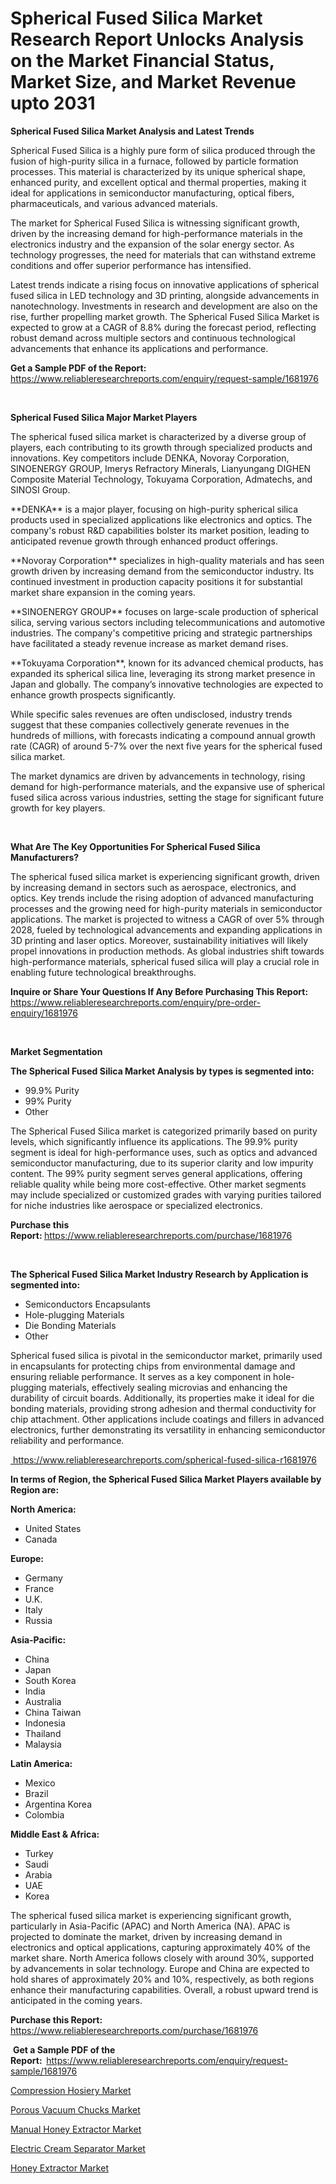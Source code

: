 <p><h1>Spherical Fused Silica Market Research Report Unlocks Analysis on the Market Financial Status, Market Size, and Market Revenue upto 2031</h1></p><p><strong>Spherical Fused Silica Market Analysis and Latest Trends</strong></p>
<p><p>Spherical Fused Silica is a highly pure form of silica produced through the fusion of high-purity silica in a furnace, followed by particle formation processes. This material is characterized by its unique spherical shape, enhanced purity, and excellent optical and thermal properties, making it ideal for applications in semiconductor manufacturing, optical fibers, pharmaceuticals, and various advanced materials.</p><p>The market for Spherical Fused Silica is witnessing significant growth, driven by the increasing demand for high-performance materials in the electronics industry and the expansion of the solar energy sector. As technology progresses, the need for materials that can withstand extreme conditions and offer superior performance has intensified.</p><p>Latest trends indicate a rising focus on innovative applications of spherical fused silica in LED technology and 3D printing, alongside advancements in nanotechnology. Investments in research and development are also on the rise, further propelling market growth. The Spherical Fused Silica Market is expected to grow at a CAGR of 8.8% during the forecast period, reflecting robust demand across multiple sectors and continuous technological advancements that enhance its applications and performance.</p></p>
<p><strong>Get a Sample PDF of the Report:&nbsp;</strong> <a href="https://www.reliableresearchreports.com/enquiry/request-sample/1681976?utm_campaign=1289&utm_medium=2&utm_source=Github&utm_content=ia&utm_term=01102024&utm_id=spherical-fused-silica">https://www.reliableresearchreports.com/enquiry/request-sample/1681976</a></p>
<p>&nbsp;</p>
<p><strong>Spherical Fused Silica Major Market Players</strong></p>
<p><p>The spherical fused silica market is characterized by a diverse group of players, each contributing to its growth through specialized products and innovations. Key competitors include DENKA, Novoray Corporation, SINOENERGY GROUP, Imerys Refractory Minerals, Lianyungang DIGHEN Composite Material Technology, Tokuyama Corporation, Admatechs, and SINOSI Group.</p><p>**DENKA** is a major player, focusing on high-purity spherical silica products used in specialized applications like electronics and optics. The company's robust R&D capabilities bolster its market position, leading to anticipated revenue growth through enhanced product offerings. </p><p>**Novoray Corporation** specializes in high-quality materials and has seen growth driven by increasing demand from the semiconductor industry. Its continued investment in production capacity positions it for substantial market share expansion in the coming years.</p><p>**SINOENERGY GROUP** focuses on large-scale production of spherical silica, serving various sectors including telecommunications and automotive industries. The company's competitive pricing and strategic partnerships have facilitated a steady revenue increase as market demand rises.</p><p>**Tokuyama Corporation**, known for its advanced chemical products, has expanded its spherical silica line, leveraging its strong market presence in Japan and globally. The company’s innovative technologies are expected to enhance growth prospects significantly.</p><p>While specific sales revenues are often undisclosed, industry trends suggest that these companies collectively generate revenues in the hundreds of millions, with forecasts indicating a compound annual growth rate (CAGR) of around 5-7% over the next five years for the spherical fused silica market. </p><p>The market dynamics are driven by advancements in technology, rising demand for high-performance materials, and the expansive use of spherical fused silica across various industries, setting the stage for significant future growth for key players.</p></p>
<p>&nbsp;</p>
<p><strong>What Are The Key Opportunities For Spherical Fused Silica Manufacturers?</strong></p>
<p><p>The spherical fused silica market is experiencing significant growth, driven by increasing demand in sectors such as aerospace, electronics, and optics. Key trends include the rising adoption of advanced manufacturing processes and the growing need for high-purity materials in semiconductor applications. The market is projected to witness a CAGR of over 5% through 2028, fueled by technological advancements and expanding applications in 3D printing and laser optics. Moreover, sustainability initiatives will likely propel innovations in production methods. As global industries shift towards high-performance materials, spherical fused silica will play a crucial role in enabling future technological breakthroughs.</p></p>
<p><strong>Inquire or Share Your Questions If Any Before Purchasing This Report:</strong> <a href="https://www.reliableresearchreports.com/enquiry/pre-order-enquiry/1681976?utm_campaign=1289&utm_medium=2&utm_source=Github&utm_content=ia&utm_term=01102024&utm_id=spherical-fused-silica">https://www.reliableresearchreports.com/enquiry/pre-order-enquiry/1681976</a></p>
<p>&nbsp;</p>
<p><strong>Market Segmentation</strong></p>
<p><strong>The Spherical Fused Silica Market Analysis by types is segmented into:</strong></p>
<p><ul><li>99.9% Purity</li><li>99% Purity</li><li>Other</li></ul></p>
<p><p>The Spherical Fused Silica market is categorized primarily based on purity levels, which significantly influence its applications. The 99.9% purity segment is ideal for high-performance uses, such as optics and advanced semiconductor manufacturing, due to its superior clarity and low impurity content. The 99% purity segment serves general applications, offering reliable quality while being more cost-effective. Other market segments may include specialized or customized grades with varying purities tailored for niche industries like aerospace or specialized electronics.</p></p>
<p><strong>Purchase this Report:&nbsp;</strong><a href="https://www.reliableresearchreports.com/purchase/1681976?utm_campaign=1289&utm_medium=2&utm_source=Github&utm_content=ia&utm_term=01102024&utm_id=spherical-fused-silica">https://www.reliableresearchreports.com/purchase/1681976</a></p>
<p>&nbsp;</p>
<p><strong>The Spherical Fused Silica Market Industry Research by Application is segmented into:</strong></p>
<p><ul><li>Semiconductors Encapsulants</li><li>Hole-plugging Materials</li><li>Die Bonding Materials</li><li>Other</li></ul></p>
<p><p>Spherical fused silica is pivotal in the semiconductor market, primarily used in encapsulants for protecting chips from environmental damage and ensuring reliable performance. It serves as a key component in hole-plugging materials, effectively sealing microvias and enhancing the durability of circuit boards. Additionally, its properties make it ideal for die bonding materials, providing strong adhesion and thermal conductivity for chip attachment. Other applications include coatings and fillers in advanced electronics, further demonstrating its versatility in enhancing semiconductor reliability and performance.</p></p>
<p><a href="https://www.reliableresearchreports.com/spherical-fused-silica-r1681976?utm_campaign=1289&utm_medium=2&utm_source=Github&utm_content=ia&utm_term=01102024&utm_id=spherical-fused-silica">&nbsp;https://www.reliableresearchreports.com/spherical-fused-silica-r1681976</a></p>
<p><strong>In terms of Region, the Spherical Fused Silica Market Players available by Region are:</strong></p>
<p>
    <p> <strong> North America: </strong>
        <ul>
            <li>United States</li>
            <li>Canada</li>
        </ul>
        </p> 
    <p> <strong> Europe: </strong>
        <ul>
            <li>Germany</li>
            <li>France</li>
            <li>U.K.</li>
            <li>Italy</li>
            <li>Russia</li>
        </ul>
        </p> 
    <p> <strong> Asia-Pacific: </strong>
        <ul>
            <li>China</li>
            <li>Japan</li>
            <li>South Korea</li>
            <li>India</li>
            <li>Australia</li>
            <li>China Taiwan</li>
            <li>Indonesia</li>
            <li>Thailand</li>
            <li>Malaysia</li>
        </ul>
        </p> 
    <p> <strong> Latin America: </strong>
        <ul>
            <li>Mexico</li>
            <li>Brazil</li>
            <li>Argentina Korea</li>
            <li>Colombia</li>
        </ul>
        </p> 
    <p> <strong> Middle East & Africa: </strong>
        <ul>
            <li>Turkey</li>
            <li>Saudi</li>
            <li>Arabia</li>
            <li>UAE</li>
            <li>Korea</li>
        </ul>
    </p>
    </p>
<p><p>The spherical fused silica market is experiencing significant growth, particularly in Asia-Pacific (APAC) and North America (NA). APAC is projected to dominate the market, driven by increasing demand in electronics and optical applications, capturing approximately 40% of the market share. North America follows closely with around 30%, supported by advancements in solar technology. Europe and China are expected to hold shares of approximately 20% and 10%, respectively, as both regions enhance their manufacturing capabilities. Overall, a robust upward trend is anticipated in the coming years.</p></p>
<p><strong>Purchase this Report: </strong><a href="https://www.reliableresearchreports.com/purchase/1681976?utm_campaign=1289&utm_medium=2&utm_source=Github&utm_content=ia&utm_term=01102024&utm_id=spherical-fused-silica">https://www.reliableresearchreports.com/purchase/1681976</a></p>
<p>&nbsp;<strong>Get a Sample PDF of the Report:&nbsp;&nbsp;</strong><a href="https://www.reliableresearchreports.com/enquiry/request-sample/1681976?utm_campaign=1289&utm_medium=2&utm_source=Github&utm_content=ia&utm_term=01102024&utm_id=spherical-fused-silica">https://www.reliableresearchreports.com/enquiry/request-sample/1681976</a></p>
<p><strong></strong></p>
<p><p><a href="https://issuu.com/reportprime-2/docs/compression-hosiery-market-size-203_4eb7b3a381a2d7?utm_campaign=1289&utm_medium=2&utm_source=Github&utm_content=ia&utm_term=01102024&utm_id=spherical-fused-silica">Compression Hosiery Market</a></p><p><a href="https://issuu.com/reportprime-2/docs/porous-vacuum-chucks-market-size-20_1b43b48b1b7791?utm_campaign=1289&utm_medium=2&utm_source=Github&utm_content=ia&utm_term=01102024&utm_id=spherical-fused-silica">Porous Vacuum Chucks Market</a></p><p><a href="https://www.linkedin.com/pulse/navigating-manual-honey-extractor-market-expert-analysis-klzkf?utm_campaign=1289&utm_medium=2&utm_source=Github&utm_content=ia&utm_term=01102024&utm_id=spherical-fused-silica">Manual Honey Extractor Market</a></p><p><a href="https://www.linkedin.com/pulse/electric-cream-separator-market-report-product-type-hermetic-gn3ef?utm_campaign=1289&utm_medium=2&utm_source=Github&utm_content=ia&utm_term=01102024&utm_id=spherical-fused-silica">Electric Cream Separator Market</a></p><p><a href="https://www.linkedin.com/pulse/exploring-honey-extractor-market-dynamics-global-trends-laxtf?utm_campaign=1289&utm_medium=2&utm_source=Github&utm_content=ia&utm_term=01102024&utm_id=spherical-fused-silica">Honey Extractor Market</a></p></p>